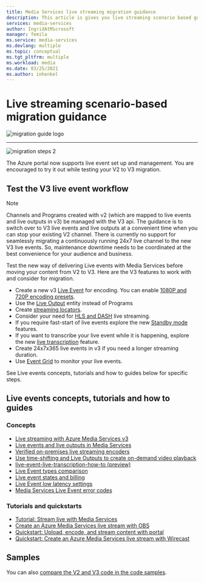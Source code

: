 ```yaml
---
title: Media Services live streaming migration guidance
description: This article is gives you live streaming scenario based guidance that will assist you min migrating from Azure Media Services v2 to v3.
services: media-services
author: IngridAtMicrosoft
manager: femila
ms.service: media-services
ms.devlang: multiple
ms.topic: conceptual
ms.tgt_pltfrm: multiple
ms.workload: media
ms.date: 03/25/2021
ms.author: inhenkel
---
```


# Live streaming scenario-based migration guidance

![migration guide logo](./media/migration-guide/azure-media-services-logo-migration-guide.svg)

<hr color="#5ea0ef" size="10">

![migration steps 2](./media/migration-guide/steps-4.svg)

The Azure portal now supports live event set up and management.  You are encouraged to try it out while testing your V2 to V3 migration.

## Test the V3 live event workflow

> [!NOTE]
> Channels and Programs created with v2 (which are mapped to live events and live outputs in v3) be managed with the V3 api. The guidance is to switch over to V3 live events and live outputs at a convenient time when you can stop your existing V2 channel. There is currently no support for seamlessly migrating a continuously running 24x7 live channel to the new V3 live events. So, maintenance downtime needs to be coordinated at the best convenience for your audience and business.

Test the new way of delivering Live events with Media Services before moving your content from V2 to V3. Here are the V3 features to work with and consider for migration.

- Create a new v3 [Live Event](live-event-outputs-concept.md#live-events) for encoding. You can enable [1080P and 720P encoding presets](live-event-types-comparison-reference.md#system-presets).
- Use the [Live Output](live-event-outputs-concept.md#live-outputs) entity instead of Programs
- Create [streaming locators](streaming-locators-concept.md).
- Consider your need for [HLS and DASH](encode-dynamic-packaging-concept.md) live streaming.
- If you require fast-start of live events explore the new [Standby mode](live-event-outputs-concept.md#standby-mode) features.
- If you want to transcribe your live event while it is happening, explore the new [live transcription](live-event-live-transcription-how-to.md) feature.
- Create 24x7x365 live events in v3 if you need a longer streaming duration.
- Use [Event Grid](monitoring/monitor-events-portal-how-to.md) to monitor your live events.

See Live events concepts, tutorials and how to guides below for specific steps.

## Live events concepts, tutorials and how to guides

### Concepts

- [Live streaming with Azure Media Services v3](stream-live-streaming-concept.md)
- [Live events and live outputs in Media Services](live-event-outputs-concept.md)
- [Verified on-premises live streaming encoders](recommended-on-premises-live-encoders.md)
- [Use time-shifting and Live Outputs to create on-demand video playback](live-event-cloud-dvr-time-how-to.md)
- [live-event-live-transcription-how-to (preview)](live-event-live-transcription-how-to.md)
- [Live Event types comparison](live-event-types-comparison-reference.md)
- [Live event states and billing](live-event-states-billing-concept.md)
- [Live Event low latency settings](live-event-latency-reference.md)
- [Media Services Live Event error codes](live-event-error-codes-reference.md)

### Tutorials and quickstarts

- [Tutorial: Stream live with Media Services](stream-live-tutorial-with-api.md)
- [Create an Azure Media Services live stream with OBS](live-event-obs-quickstart.md)
- [Quickstart: Upload, encode, and stream content with portal](asset-create-asset-upload-portal-quickstart.md)
- [Quickstart: Create an Azure Media Services live stream with Wirecast](live-event-wirecast-quickstart.md)

## Samples

You can also [compare the V2 and V3 code in the code samples](migrate-v-2-v-3-migration-samples.md).
